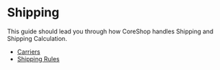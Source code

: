 # Shipping

This guide should lead you through how CoreShop handles Shipping and Shipping Calculation.

 - [Carriers](./01_Carrier/index.md)
 - [Shipping Rules](./02_Shipping_Rules/index.md)